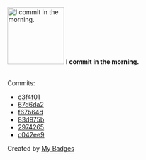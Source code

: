 <img src="https://my-badges.github.io/my-badges/morning-commits.png" alt="I commit in the morning." title="I commit in the morning." width="128">
<strong>I commit in the morning.</strong>
<br><br>

Commits:

- <a href="https://github.com/Rignchen/advent-of-code/commit/c3f4f01bff3e3e566a891a4283519c2c8d392570">c3f4f01</a>
- <a href="https://github.com/Rignchen/dotfile/commit/67d6da2cafe626cc797020d8dc4038efa77e7adc">67d6da2</a>
- <a href="https://github.com/Rignchen/Rignchen/commit/f67b64d6652b3ddb2a23680005219d0d9f58da4d">f67b64d</a>
- <a href="https://github.com/Rignchen/Rignchen/commit/83d975b23939a7e4750e5ea4bc175b4a022acbe3">83d975b</a>
- <a href="https://github.com/Rignchen/Rignchen/commit/2974265ca1d8a8d00a304c14b9e2dcffdcc6654c">2974265</a>
- <a href="https://github.com/Rignchen/dotfile/commit/c042ee9924b2c1b119d6c41cc7acbe2c0e76d035">c042ee9</a>


Created by <a href="https://github.com/my-badges/my-badges">My Badges</a>